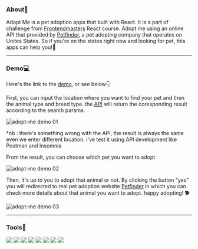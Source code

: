 ### About📝
Adopt Me is a pet adoption apps that built with React. It is a part of challenge from [Frontendmasters][1] React course. Adopt me using an online API that provided by [Petfinder][2], a pet adopting company that operates on Unites States. So if you're on the states right now and looking for pet, this apps can help you!💯

<hr/>

### Demo💻
Here's the link to the [demo][3], or see below👇


First, you can input the location where you want to find your pet and then the animal type and breed type. the [API][4] will return the coresponding result according to the search params.

<img src="https://ik.imagekit.io/aliefseventri/Projects/Adopt-Me/gif/pet-01_7_gQ1CMjW.gif?updatedAt=1629994540873&ik-s=ebf8b330b2d3d7ee1e585832682c3d7b7e2f14a3" alt="adopt-me demo 01" />

*nb : there's something wrong with the API, the result is always the same even we enter different location. i've test it using API development like Postman and Insomnia

From the result, you can choose which pet you want to adopt

<img src="https://ik.imagekit.io/aliefseventri/Projects/Adopt-Me/gif/pet-02_l645UhcGL.gif?updatedAt=1629994561610&ik-s=d4b79c77659b9451d5324d3d5db7ab2ed5b4128c" alt="adopt-me demo 02" />

Then, it's up to you to adopt that animal or not. By clicking the button "yes" you will redirected to real pet adoption website [Petfinder][2] in which you can check more details about that animal you want to adopt. happy adopting! 🐕

<img src="https://ik.imagekit.io/aliefseventri/Projects/Adopt-Me/gif/pet-03_OTTUEEbWf.gif?updatedAt=1629994547914&ik-s=675a779a3e0d2b277b0c4009b0fb4fb543d55965" alt="adopt-me demo 03" />




<hr/>

### Tools🔨
[![](https://img.shields.io/badge/Code-Javascript-blue?logo=javascript)](https://www.javascript.com/)
[![](https://img.shields.io/badge/Code-CSS-blue?logo=css3)](https://developer.mozilla.org/en-US/docs/Web/CSS)
[![](https://img.shields.io/badge/Code-HTML-blue?logo=html5)](https://developer.mozilla.org/en-US/docs/Web/HTML)
[![](https://img.shields.io/badge/Code-React-blue?logo=react)](https://reactjs.org/)
[![](https://img.shields.io/badge/Tools-ESLint-blue?logo=eslint)](https://eslint.org/)
[![](https://img.shields.io/badge/Tools-Prettier-blue?logo=prettier)](https://prettier.io/)
[![](https://img.shields.io/badge/Tools-Babel-blue?logo=babel)](https://babeljs.io/)
[![](https://img.shields.io/badge/Tools-NPM-blue?logo=npm)](https://www.npmjs.com/)


[1]: https://frontendmasters.com
[2]: https://petfinder.com
[3]: https://aliefdany.github.io/adopt-me
[4]: https://www.npmjs.com/package/@frontendmasters/pet
